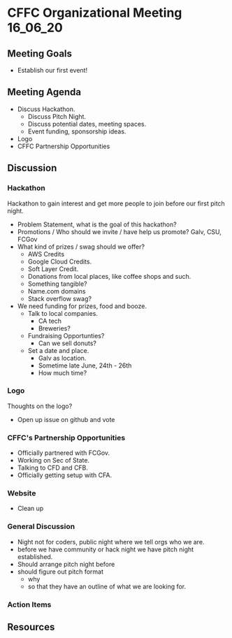 # CFFC Organizational Meeting 16_06_20

## Meeting Goals

- Establish our first event!

## Meeting Agenda

- Discuss Hackathon.
  - Discuss Pitch Night.
  - Discuss potential dates, meeting spaces.
  - Event funding, sponsorship ideas.
- Logo
- CFFC Partnership Opportunities

## Discussion

### Hackathon

Hackathon to gain interest and get more people to join before our first pitch night.

- Problem Statement, what is the goal of this hackathon?
- Promotions / Who should we invite / have help us promote? Galv, CSU, FCGov
- What kind of prizes / swag should we offer?
  - AWS Credits
  - Google Cloud Credits.
  - Soft Layer Credit.
  - Donations from local places, like coffee shops and such.
  - Something tangible?
  - Name.com domains
  - Stack overflow swag?
- We need funding for prizes, food and booze.
  - Talk to local companies.
    - CA tech
    - Breweries?
  - Fundraising Opportunties?
    - Can we sell donuts?
  - Set a date and place.
    - Galv as location.
    - Sometime late June, 24th - 26th
    - How much time?

### Logo

Thoughts on the logo?

- Open up issue on github and vote


### CFFC's Partnership Opportunities

- Officially partnered with FCGov.
- Working on Sec of State.
- Talking to CFD and CFB.
- Officially getting setup with CFA.

### Website

- Clean up

### General Discussion

- Night not for coders, public night where we tell orgs who we are.
- before we have community or hack night we have pitch night established.
- Should arrange pitch night before
- should figure out pitch format
  - why
  - so that they have an outline of what we are looking for.

### Action Items

## Resources
